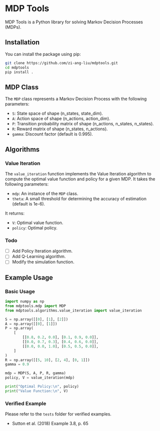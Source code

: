 # MDP Tools

MDP Tools is a Python library for solving Markov Decision Processes (MDPs). 


## Installation

You can install the package using pip:

```bash
git clone https://github.com/zi-ang-liu/mdptools.git
cd mdptools
pip install .
```

## MDP Class

The `MDP` class represents a Markov Decision Process with the following parameters:

- `S`: State space of shape (n_states, state_dim).
- `A`: Action space of shape (n_actions, action_dim).
- `P`: Transition probability matrix of shape (n_actions, n_states, n_states).
- `R`: Reward matrix of shape (n_states, n_actions).
- `gamma`: Discount factor (default is 0.995).

## Algorithms

### Value Iteration 

The `value_iteration` function implements the Value Iteration algorithm to compute the optimal value function and policy for a given MDP. It takes the following parameters:
- `mdp`: An instance of the `MDP` class.
- `theta`: A small threshold for determining the accuracy of estimation (default is 1e-6).

It returns:
- `V`: Optimal value function.
- `policy`: Optimal policy.

### Todo

- [ ] Add Policy Iteration algorithm.
- [ ] Add Q-Learning algorithm.
- [ ] Modify the simulation function.

## Example Usage

### Basic Usage

```python
import numpy as np
from mdptools.mdp import MDP
from mdptools.algorithms.value_iteration import value_iteration

S = np.array([[0], [1], [2]])
A = np.array([[0], [1]])
P = np.array(
    [
        [[0.8, 0.2, 0.0], [0.1, 0.9, 0.0]],
        [[0.0, 0.7, 0.3], [0.4, 0.6, 0.0]],
        [[0.0, 0.0, 1.0], [0.5, 0.5, 0.0]],
    ]
)
R = np.array([[5, 10], [2, 4], [0, 1]])
gamma = 0.9

mdp = MDP(S, A, P, R, gamma)
policy, V = value_iteration(mdp)

print("Optimal Policy:\n", policy)
print("Value Function:\n", V)
```


### Verified Example

Please refer to the `tests` folder for verified examples.

- Sutton et al. (2018) Example 3.8, p. 65